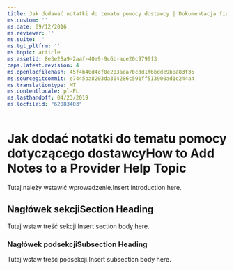 ```yaml
---
title: Jak dodawać notatki do tematu pomocy dostawcy | Dokumentacja firmy Microsoft
ms.custom: ''
ms.date: 09/12/2016
ms.reviewer: ''
ms.suite: ''
ms.tgt_pltfrm: ''
ms.topic: article
ms.assetid: 8e3e28a9-2aaf-40a9-9c6b-ace20c9799f3
caps.latest.revision: 4
ms.openlocfilehash: 45f4b40d4cf0e203aca7bcdd1f6bdde9b8a83f35
ms.sourcegitcommit: e7445ba8203da304286c591ff513900ad1c244a4
ms.translationtype: MT
ms.contentlocale: pl-PL
ms.lasthandoff: 04/23/2019
ms.locfileid: "62083403"
---
```

# <a name="how-to-add-notes-to-a-provider-help-topic"></a><span data-ttu-id="bbfb3-102">Jak dodać notatki do tematu pomocy dotyczącego dostawcy</span><span class="sxs-lookup"><span data-stu-id="bbfb3-102">How to Add Notes to a Provider Help Topic</span></span>

<span data-ttu-id="bbfb3-103">Tutaj należy wstawić wprowadzenie.</span><span class="sxs-lookup"><span data-stu-id="bbfb3-103">Insert introduction here.</span></span>

## <a name="section-heading"></a><span data-ttu-id="bbfb3-104">Nagłówek sekcji</span><span class="sxs-lookup"><span data-stu-id="bbfb3-104">Section Heading</span></span>

<span data-ttu-id="bbfb3-105">Tutaj wstaw treść sekcji.</span><span class="sxs-lookup"><span data-stu-id="bbfb3-105">Insert section body here.</span></span>

### <a name="subsection-heading"></a><span data-ttu-id="bbfb3-106">Nagłówek podsekcji</span><span class="sxs-lookup"><span data-stu-id="bbfb3-106">Subsection Heading</span></span>

<span data-ttu-id="bbfb3-107">Tutaj wstaw treść podsekcji.</span><span class="sxs-lookup"><span data-stu-id="bbfb3-107">Insert subsection body here.</span></span>
